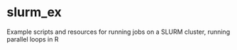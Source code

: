# slurm_ex
Example scripts and resources for running jobs on a SLURM cluster, running parallel loops in R 
